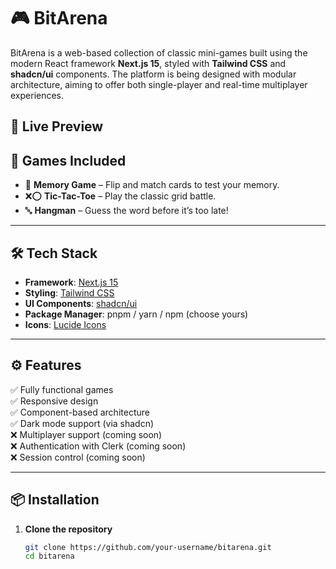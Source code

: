 # 🎮 BitArena

BitArena is a web-based collection of classic mini-games built using the modern React framework **Next.js 15**, styled with **Tailwind CSS** and **shadcn/ui** components. The platform is being designed with modular architecture, aiming to offer both single-player and real-time multiplayer experiences.

## 🚀 Live Preview



## 🧩 Games Included

- 🧠 **Memory Game** – Flip and match cards to test your memory.
- ❌⭕ **Tic-Tac-Toe** – Play the classic grid battle.
- 🔤 **Hangman** – Guess the word before it’s too late!


---

## 🛠️ Tech Stack

- **Framework**: [Next.js 15](https://nextjs.org/)
- **Styling**: [Tailwind CSS](https://tailwindcss.com/)
- **UI Components**: [shadcn/ui](https://ui.shadcn.com/)
- **Package Manager**: pnpm / yarn / npm (choose yours)
- **Icons**: [Lucide Icons](https://lucide.dev/)

---

## ⚙️ Features

✅ Fully functional games  
✅ Responsive design  
✅ Component-based architecture  
✅ Dark mode support (via shadcn)  
❌ Multiplayer support (coming soon)  
❌ Authentication with Clerk (coming soon)  
❌ Session control (coming soon)

---

## 📦 Installation

1. **Clone the repository**
   ```bash
   git clone https://github.com/your-username/bitarena.git
   cd bitarena
